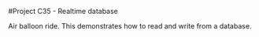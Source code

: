 #Project C35 - Realtime database

Air balloon ride. This demonstrates how to read and write from a database.

